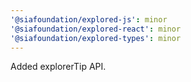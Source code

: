 ```yaml
---
'@siafoundation/explored-js': minor
'@siafoundation/explored-react': minor
'@siafoundation/explored-types': minor
---
```


Added explorerTip API.
